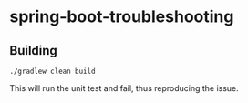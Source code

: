 # spring-boot-troubleshooting

## Building
```
./gradlew clean build
```

This will run the unit test and fail, thus reproducing the issue.